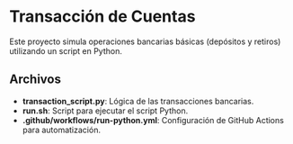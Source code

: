 # Transacción de Cuentas

Este proyecto simula operaciones bancarias básicas (depósitos y retiros) utilizando un script en Python.

## Archivos

- **transaction_script.py**: Lógica de las transacciones bancarias.
- **run.sh**: Script para ejecutar el script Python.
- **.github/workflows/run-python.yml**: Configuración de GitHub Actions para automatización.

